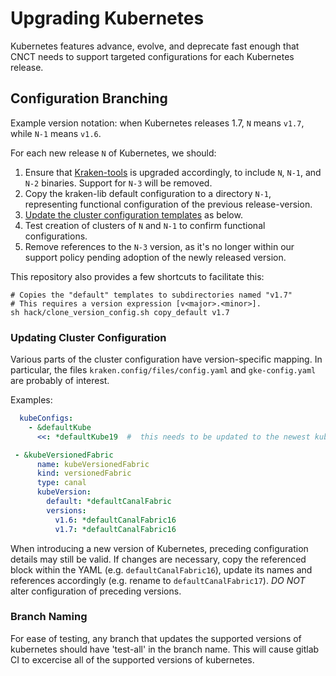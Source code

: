 # Upgrading Kubernetes

Kubernetes features advance, evolve, and deprecate fast enough that CNCT needs
to support targeted configurations for each Kubernetes release.


## Configuration Branching

Example version notation: when Kubernetes releases 1.7, `N` means `v1.7`, while `N-1` means `v1.6`.

For each new release `N` of Kubernetes, we should:

1. Ensure that [Kraken-tools][1] is upgraded accordingly, to include `N`, `N-1`, and `N-2` binaries. Support for `N-3` will be removed.
2. Copy the kraken-lib default configuration to a directory `N-1`, representing functional configuration of the previous release-version.
3. [Update the cluster configuration templates](#updating-cluster-configuration) as below.
4. Test creation of clusters of `N` and `N-1` to confirm functional configurations.
5. Remove references to the `N-3` version, as it's no longer within our support policy pending adoption of the newly released version.

This repository also provides a few shortcuts to facilitate this:

```shell
# Copies the "default" templates to subdirectories named "v1.7"
# This requires a version expression [v<major>.<minor>].
sh hack/clone_version_config.sh copy_default v1.7
```

### Updating Cluster Configuration

Various parts of the cluster configuration have version-specific mapping. In
particular, the files `kraken.config/files/config.yaml` and `gke-config.yaml`
are probably of interest.

Examples:

```yaml
  kubeConfigs:
    - &defaultKube
      <<: *defaultKube19  #  this needs to be updated to the newest kube stanza
```

```yaml
 - &kubeVersionedFabric
      name: kubeVersionedFabric
      kind: versionedFabric
      type: canal
      kubeVersion:
        default: *defaultCanalFabric
        versions:
          v1.6: *defaultCanalFabric16
          v1.7: *defaultCanalFabric16
```

When introducing a new version of Kubernetes, preceding configuration details may
still be valid. If changes are necessary, copy the referenced block within the
YAML (e.g. `defaultCanalFabric16`), update its names and references accordingly
(e.g. rename to `defaultCanalFabric17`). *DO NOT* alter configuration of preceding
versions.

### Branch Naming
For ease of testing, any branch that updates the supported versions of kubernetes
should have 'test-all' in the branch name.  This will cause gitlab CI to excercise
all of the supported versions of kubernetes. 

[1]: https://github.com/samsung-cnct/kraken-tools
